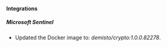 #### Integrations
##### Microsoft Sentinel
- Updated the Docker image to: *demisto/crypto:1.0.0.82278*.
